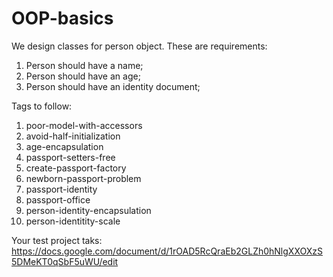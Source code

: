 # OOP-basics

We design classes for person object. These are requirements:
1. Person should have a name;
2. Person should have an age;
3. Person should have an identity document;

Tags to follow:
1) poor-model-with-accessors
2) avoid-half-initialization
3) age-encapsulation
4) passport-setters-free
5) create-passport-factory
6) newborn-passport-problem
7) passport-identity
8) passport-office
9) person-identity-encapsulation
10) person-identitity-scale

Your test project taks:
https://docs.google.com/document/d/1rOAD5RcQraEb2GLZh0hNlgXXOXzS5DMeKT0qSbF5uWU/edit
